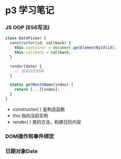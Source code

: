 # p3 学习笔记
### JS OOP (ES6写法)
```Javascript
class DatePicker {
  constructor(id, callback) {
    this.container = document.getElementById(id);
    this.callback = callback;
  }

  render(date) {
    // 渲染日历结构
  }

  static getMonthName(index) {
    return [...][index];
  }
}
```
- constructor( ) 是构造函数
- this 指向当前实例
- render( ) 类的方法，构建日历内容

### DOM操作和事件绑定
### 日期对象Date
